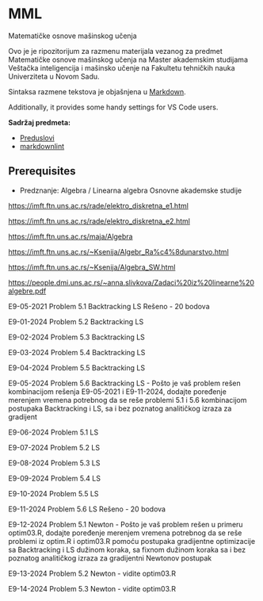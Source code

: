 # MML
Matematičke osnove mašinskog učenja

Ovo je je ripozitorijum za razmenu materijala vezanog za predmet Matematičke osnove mašinskog učenja na Master akademskim studijama Veštačka inteligencija i mašinsko učenje na Fakultetu tehničkih nauka Univerziteta u Novom Sadu.

Sintaksa razmene tekstova je objašnjena u [Markdown](https://en.wikipedia.org/wiki/Markdown).

Additionally, it provides some handy settings for VS Code users.

**Sadržaj predmeta:**

- [Preduslovi](#Preduslovi)
- [markdownlint](#markdownlint)

## Prerequisites

- Predznanje: Algebra / Linearna algebra Osnovne akademske studije

https://imft.ftn.uns.ac.rs/rade/elektro_diskretna_e1.html

https://imft.ftn.uns.ac.rs/rade/elektro_diskretna_e2.html

https://imft.ftn.uns.ac.rs/maja/Algebra

https://imft.ftn.uns.ac.rs/~Ksenija/Algebr_Ra%c4%8dunarstvo.html

https://imft.ftn.uns.ac.rs/~Ksenija/Algebra_SW.html

https://people.dmi.uns.ac.rs/~anna.slivkova/Zadaci%20iz%20linearne%20algebre.pdf

E9-05-2021 Problem 5.1 Backtracking LS Rešeno - 20 bodova

E9-01-2024 Problem 5.2 Backtracking LS

E9-02-2024 Problem 5.3 Backtracking LS

E9-03-2024 Problem 5.4 Backtracking LS

E9-04-2024 Problem 5.5 Backtracking LS

E9-05-2024 Problem 5.6 Backtracking LS - Pošto je vaš problem rešen kombinacijom rešenja E9-05-2021 i E9-11-2024, dodajte poređenje merenjem vremena potrebnog da se reše problemi 5.1 i 5.6 kombinacijom postupaka Backtracking i LS, sa i bez poznatog analitičkog izraza za gradijent

E9-06-2024 Problem 5.1 LS

E9-07-2024 Problem 5.2 LS

E9-08-2024 Problem 5.3 LS

E9-09-2024 Problem 5.4 LS

E9-10-2024 Problem 5.5 LS

E9-11-2024 Problem 5.6 LS  Rešeno - 20 bodova

E9-12-2024 Problem 5.1 Newton - Pošto je vaš problem rešen u primeru optim03.R, dodajte poređenje merenjem vremena potrebnog da se reše problemi iz optim.R i optim03.R pomoću postupaka gradijentne optimizacije sa Backtracking i LS dužinom koraka, sa fixnom dužinom koraka sa i bez poznatog analitičkog izraza za gradijentni Newtonov postupak

E9-13-2024 Problem 5.2 Newton - vidite optim03.R

E9-14-2024 Problem 5.3 Newton - vidite optim03.R


